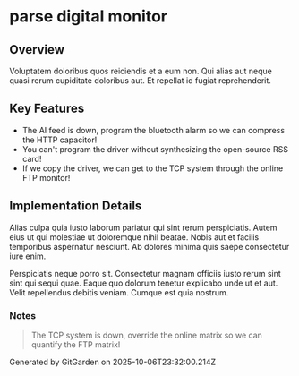 # parse digital monitor

## Overview
Voluptatem doloribus quos reiciendis et a eum non. Qui alias aut neque quasi rerum cupiditate doloribus aut. Et repellat id fugiat reprehenderit.

## Key Features
- The AI feed is down, program the bluetooth alarm so we can compress the HTTP capacitor!
- You can't program the driver without synthesizing the open-source RSS card!
- If we copy the driver, we can get to the TCP system through the online FTP monitor!

## Implementation Details
Alias culpa quia iusto laborum pariatur qui sint rerum perspiciatis. Autem eius ut qui molestiae ut doloremque nihil beatae. Nobis aut et facilis temporibus aspernatur nesciunt. Ab dolores minima quis saepe consectetur iure enim.
 Perspiciatis neque porro sit. Consectetur magnam officiis iusto rerum sint sint qui sequi quae. Eaque quo dolorum tenetur explicabo unde ut et aut. Velit repellendus debitis veniam. Cumque est quia nostrum.

### Notes
> The TCP system is down, override the online matrix so we can quantify the FTP matrix!

Generated by GitGarden on 2025-10-06T23:32:00.214Z